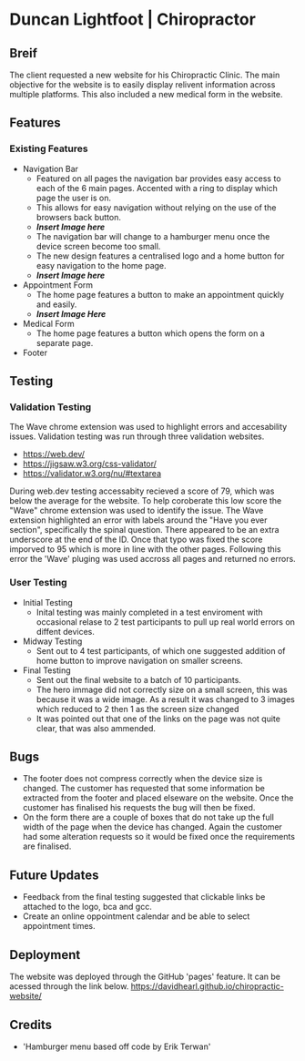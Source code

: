# Duncan Lightfoot | Chiropractor

## Breif

The client requested a new website for his Chiropractic Clinic. The main objective for the website is to easily display relivent information across multiple platforms. This also included a new medical form in the website.

## Features

### Existing Features

* Navigation Bar
    * Featured on all pages the navigation bar provides easy access to each of the 6 main pages. Accented with a ring to display which page the user is on.
    * This allows for easy navigation without relying on the use of the browsers back button.
    * **_Insert Image here_**
    * The navigation bar will change to a hamburger menu once the device screen become too small.
    * The new design features a centralised logo and a home button for easy navigation to the home page.
    * **_Insert Image here_**
* Appointment Form
    * The home page features a button to make an appointment quickly and easily.
    * **_Insert Image Here_** 
* Medical Form
    * The home page features a button which opens the form on a separate page.
* Footer

## Testing

### Validation Testing
The Wave chrome extension was used to highlight errors and accesability issues.
Validation testing was run through three validation websites.
* https://web.dev/ 
* https://jigsaw.w3.org/css-validator/ 
* https://validator.w3.org/nu/#textarea 

During web.dev testing accessabity recieved a score of 79, which was below the average for the website. To help coroberate this low score the "Wave" chrome extension was used to identify the issue.
The Wave extension highlighted an error with labels around the "Have you ever section", specifically the spinal question. There appeared to be an extra underscore at the end of the ID.
Once that typo was fixed the score imporved to 95 which is more in line with the other pages.
Following this error the 'Wave' pluging was used accross all pages and returned no errors.




### User Testing
* Initial Testing
    * Inital testing was mainly completed in a test enviroment with occasional relase to 2 test participants to pull up real world errors on diffent devices.
* Midway Testing
    * Sent out to 4 test participants, of which one suggested addition of home button to improve navigation on smaller screens.
* Final Testing
    * Sent out the final website to a batch of 10 participants.
    * The hero immage did not correctly size on a small screen, this was because it was a wide image. As a result it was changed to 3 images which reduced to 2 then 1 as the screen size changed
    * It was pointed out that one of the links on the page was not quite clear, that was also ammended.

## Bugs
* The footer does not compress correctly when the device size is changed. The customer has requested that some information be extracted from the footer and placed elseware on the website. Once the customer has finalised his requests the bug will then be fixed.
* On the form there are a couple of boxes that do not take up the full width of the page when the device has changed. Again the customer had some alteration requests so it would be fixed once the requirements are finalised.

## Future Updates
* Feedback from the final testing suggested that clickable links be attached to the logo, bca and gcc.
* Create an online oppointment calendar and be able to select appointment times.

## Deployment
The website was deployed through the GitHub 'pages' feature. It can be acessed through the link below.
https://davidhearl.github.io/chiropractic-website/

## Credits
* 'Hamburger menu based off code by Erik Terwan'